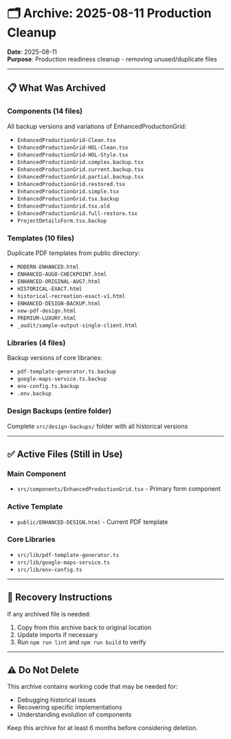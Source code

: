 # 🗂️ Archive: 2025-08-11 Production Cleanup

**Date**: 2025-08-11  
**Purpose**: Production readiness cleanup - removing unused/duplicate files

---

## 📋 **What Was Archived**

### Components (14 files)
All backup versions and variations of EnhancedProductionGrid:
- `EnhancedProductionGrid-Clean.tsx`
- `EnhancedProductionGrid-HOL-Clean.tsx`  
- `EnhancedProductionGrid-HOL-Style.tsx`
- `EnhancedProductionGrid.complex.backup.tsx`
- `EnhancedProductionGrid.current.backup.tsx`
- `EnhancedProductionGrid.partial.backup.tsx`
- `EnhancedProductionGrid.restored.tsx`
- `EnhancedProductionGrid.simple.tsx`
- `EnhancedProductionGrid.tsx.backup`
- `EnhancedProductionGrid.tsx.old`
- `EnhancedProductionGrid.full-restore.tsx`
- `ProjectDetailsForm.tsx.backup`

### Templates (10 files)
Duplicate PDF templates from public directory:
- `MODERN-ENHANCED.html`
- `ENHANCED-AUG8-CHECKPOINT.html`
- `ENHANCED-ORIGINAL-AUG7.html`
- `HISTORICAL-EXACT.html`
- `historical-recreation-exact-v1.html`
- `ENHANCED-DESIGN-BACKUP.html`
- `new-pdf-design.html`
- `PREMIUM-LUXURY.html`
- `_audit/sample-output-single-client.html`

### Libraries (4 files)
Backup versions of core libraries:
- `pdf-template-generator.ts.backup`
- `google-maps-service.ts.backup`
- `env-config.ts.backup`
- `.env.backup`

### Design Backups (entire folder)
Complete `src/design-backups/` folder with all historical versions

---

## ✅ **Active Files (Still in Use)**

### Main Component
- `src/components/EnhancedProductionGrid.tsx` - Primary form component

### Active Template  
- `public/ENHANCED-DESIGN.html` - Current PDF template

### Core Libraries
- `src/lib/pdf-template-generator.ts`
- `src/lib/google-maps-service.ts`
- `src/lib/env-config.ts`

---

## 🔄 **Recovery Instructions**

If any archived file is needed:
1. Copy from this archive back to original location
2. Update imports if necessary
3. Run `npm run lint` and `npm run build` to verify

---

## ⚠️ **Do Not Delete**

This archive contains working code that may be needed for:
- Debugging historical issues
- Recovering specific implementations
- Understanding evolution of components

Keep this archive for at least 6 months before considering deletion.